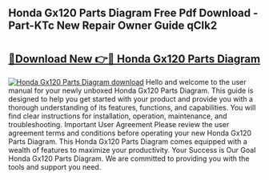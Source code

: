 ## Honda Gx120 Parts Diagram Free Pdf Download - Part-KTc New Repair Owner Guide qCIk2

# <h2><a href="http://dfs4dyr.blite.top/?on=Honda+Gx120+Parts+Diagram">🔗Download New 👉🔴 Honda Gx120 Parts Diagram</a></h2>

[![Honda Gx120 Parts Diagram download](https://i.imgur.com/lujVjoI.png)](http://dfs4dyr.blite.top/?on=Honda+Gx120+Parts+Diagram)
Hello and welcome to the user manual for your newly unboxed Honda Gx120 Parts Diagram. This guide is designed to help you get started with your product and provide you with a thorough understanding of its features, functions, and capabilities. You will find clear instructions for installation, operation, maintenance, and troubleshooting. Important User Agreement Please review the user agreement terms and conditions before operating your new Honda Gx120 Parts Diagram. This Honda Gx120 Parts Diagram comes equipped with a wealth of features to maximize your productivity. Your Success is Our Goal Honda Gx120 Parts Diagram. We are committed to providing you with the tools and support you need.
